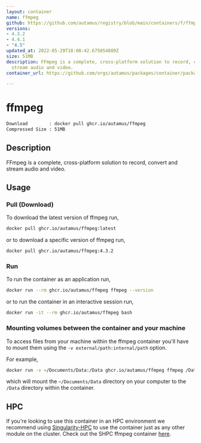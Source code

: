 ```yaml
---
layout: container
name: ffmpeg
github: https://github.com/autamus/registry/blob/main/containers/f/ffmpeg/spack.yaml
versions:
- 4.3.2
- 4.4.1
- "4.5"
updated_at: 2022-05-29T18:08:42.675054889Z
size: 51MB
description: FFmpeg is a complete, cross-platform solution to record, convert and
  stream audio and video.
container_url: https://github.com/orgs/autamus/packages/container/package/ffmpeg

---
```

# ffmpeg
```bash 
Download        : docker pull ghcr.io/autamus/ffmpeg
Compressed Size : 51MB
```

## Description
FFmpeg is a complete, cross-platform solution to record, convert and stream audio and video.

## Usage
### Pull (Download)
To download the latest version of ffmpeg run,

```bash
docker pull ghcr.io/autamus/ffmpeg:latest
```

or to download a specific version of ffmpeg run,

```bash
docker pull ghcr.io/autamus/ffmpeg:4.3.2
```
### Run
To run the container as an application run,
```bash
docker run --rm ghcr.io/autamus/ffmpeg ffmpeg --version
```

or to run the container in an interactive session run,
```bash
docker run -it --rm ghcr.io/autamus/ffmpeg bash
```

### Mounting volumes between the container and your machine
To access files from your machine within the ffmpeg container you'll have to mount them using the `-v external/path:internal/path` option.

For example,
```bash
docker run -v ~/Documents/Data:/Data ghcr.io/autamus/ffmpeg ffmpeg /Data/myData.csv
```
which will mount the `~/Documents/Data` directory on your computer to the `/Data` directory within the container.

## HPC
If you're looking to use this container in an HPC environment we recommend using [Singularity-HPC](https://singularity-hpc.readthedocs.io) to use the container just as any other module on the cluster. Check out the SHPC ffmpeg container [here](https://singularityhub.github.io/singularity-hpc/r/ghcr.io-autamus-ffmpeg/).